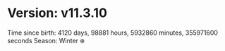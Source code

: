 # Version: v11.3.10
Time since birth: 4120 days, 98881 hours, 5932860 minutes, 355971600 seconds
Season: Winter ❄️
